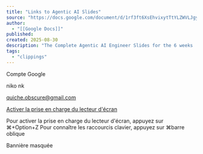 ```yaml
---
title: "Links to Agentic AI Slides"
source: "https://docs.google.com/document/d/1rf3ft6XsEhvixytTtYLZWVLJgySsBhp0tqlxWDCyoNA/edit?pli=1&tab=t.0#heading=h.6pjvr5nxqy9x"
author:
  - "[[Google Docs]]"
published:
created: 2025-08-30
description: "The Complete Agentic AI Engineer Slides for the 6 weeks  I created these using beautiful.ai, which absolutely lives up to its name! Rather than exporting to PDF, I’ve decided to link to the live slides, so that you’ll have instant access to any updates.  Here’s the curriculum (Week 1 on bottom ro..."
tags:
  - "clippings"
---
```

Compte Google

niko nk

quiche.obscure@gmail.com

[Activer la prise en charge du lecteur d'écran](https://docs.google.com/document/d/1rf3ft6XsEhvixytTtYLZWVLJgySsBhp0tqlxWDCyoNA/?pli=1&tab=t.0#)

Pour activer la prise en charge du lecteur d'écran, appuyez sur ⌘+Option+Z Pour connaître les raccourcis clavier, appuyez sur ⌘barre oblique

Bannière masquée
